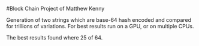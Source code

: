 #Block Chain Project of Matthew Kenny

Generation of two strings which are base-64 hash encoded and compared for trillions of variations.
For best results run on a GPU, or on multiple CPUs.

The best results found where 25 of 64.
